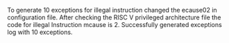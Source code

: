 To generate 10 exceptions for illegal instruction changed the ecause02 in configuration file. After checking the RISC V privileged architecture file the code for illegal Instruction mcause is 2. 
Successfully generated exceptions log with 10 exceptions.